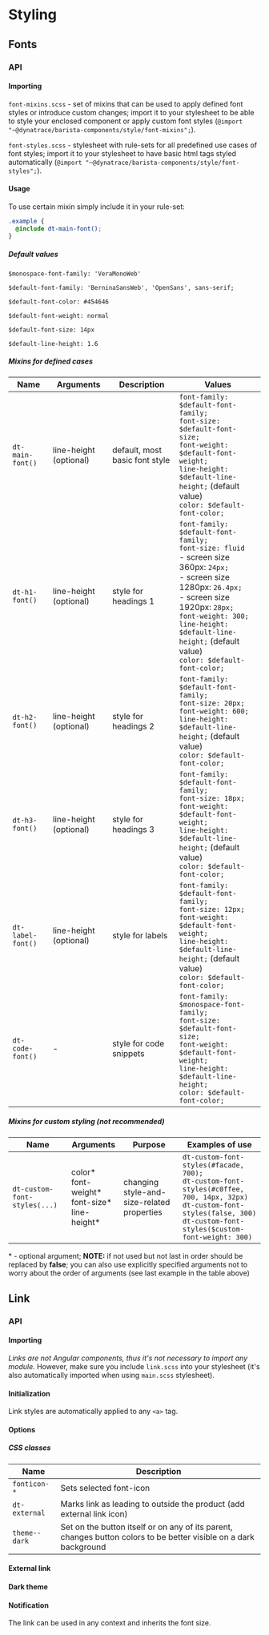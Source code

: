 # Styling

## Fonts

### API

#### Importing

`font-mixins.scss` - set of mixins that can be used to apply defined font styles
or introduce custom changes; import it to your stylesheet to be able to style
your enclosed component or apply custom font styles
(`@import "~@dynatrace/barista-components/style/font-mixins";`).

`font-styles.scss` - stylesheet with rule-sets for all predefined use cases of
font styles; import it to your stylesheet to have basic html tags styled
automatically (`@import "~@dynatrace/barista-components/style/font-styles";`).

#### Usage

To use certain mixin simply include it in your rule-set:

```scss
.example {
  @include dt-main-font();
}
```

##### Default values

`$monospace-font-family: 'VeraMonoWeb'`

`$default-font-family: 'BerninaSansWeb', 'OpenSans', sans-serif;`

`$default-font-color: #454646`

`$default-font-weight: normal`

`$default-font-size: 14px`

`$default-line-height: 1.6`

##### Mixins for defined cases

| Name              | Arguments              | Description                    | Values                                                                                                                                                                                                                                                                                       |
| ----------------- | ---------------------- | ------------------------------ | -------------------------------------------------------------------------------------------------------------------------------------------------------------------------------------------------------------------------------------------------------------------------------------------- |
| `dt-main-font()`  | line-height (optional) | default, most basic font style | `font-family: $default-font-family;` <br> `font-size: $default-font-size;` <br> `font-weight: $default-font-weight;` <br> `line-height: $default-line-height;` (default value) <br> `color: $default-font-color;`                                                                            |
| `dt-h1-font()`    | line-height (optional) | style for headings 1           | `font-family: $default-font-family;` <br> `font-size: fluid` <br> - screen size 360px: `24px;` <br> - screen size 1280px: `26.4px;` <br> - screen size 1920px: `28px;` <br> `font-weight: 300;` <br> `line-height: $default-line-height;` (default value) <br> `color: $default-font-color;` |
| `dt-h2-font()`    | line-height (optional) | style for headings 2           | `font-family: $default-font-family;` <br> `font-size: 20px;` <br> `font-weight: 600;` <br> `line-height: $default-line-height;` (default value) <br> `color: $default-font-color;`                                                                                                           |
| `dt-h3-font()`    | line-height (optional) | style for headings 3           | `font-family: $default-font-family;` <br> `font-size: 18px;` <br> `font-weight: $default-font-weight;` <br> `line-height: $default-line-height;` (default value) <br> `color: $default-font-color;`                                                                                          |
| `dt-label-font()` | line-height (optional) | style for labels               | `font-family: $default-font-family;` <br> `font-size: 12px;` <br> `font-weight: $default-font-weight;` <br> `line-height: $default-line-height;` (default value) <br> `color: $default-font-color;`                                                                                          |
| `dt-code-font()`  | -                      | style for code snippets        | `font-family: $monospace-font-family;` <br> `font-size: $default-font-size;` <br> `font-weight: $default-font-weight;` <br> `line-height: $default-line-height;` <br> `color: $default-font-color;`                                                                                          |

##### Mixins for custom styling (not recommended)

| Name                         | Arguments                                                  | Purpose                                    | Examples of use                                                                                                                                                                                    |
| ---------------------------- | ---------------------------------------------------------- | ------------------------------------------ | -------------------------------------------------------------------------------------------------------------------------------------------------------------------------------------------------- |
| `dt-custom-font-styles(...)` | color* <br> font-weight* <br> font-size* <br> line-height* | changing style-and-size-related properties | `dt-custom-font-styles(#facade, 700);` <br> `dt-custom-font-styles(#c0ffee, 700, 14px, 32px)` <br> `dt-custom-font-styles(false, 300)` <br> `dt-custom-font-styles($custom-font-weight: 300)` <br> |

\* - optional argument; **NOTE:** if not used but not last in order should be
replaced by **false**; you can also use explicitly specified arguments not to
worry about the order of arguments (see last example in the table above)

## Link

<ba-live-example name="DtExampleLinkSimple"></ba-live-example>

### API

#### Importing

_Links are not Angular components, thus it's not necessary to import any
module._ However, make sure you include `link.scss` into your stylesheet (it's
also automatically imported when using `main.scss` stylesheet).

#### Initialization

Link styles are automatically applied to any `<a>` tag.

#### Options

##### CSS classes

|  Name         | Description                                                                                                       |
| ------------- | ----------------------------------------------------------------------------------------------------------------- |
| `fonticon-*`  | Sets selected font-icon                                                                                           |
| `dt-external` | Marks link as leading to outside the product (add external link icon)                                             |
| `theme--dark` | Set on the button itself or on any of its parent, changes button colors to be better visible on a dark background |

#### External link

<ba-live-example name="DtExampleLinkExternal"></ba-live-example>

#### Dark theme

<ba-live-example name="DtExampleLinkDark" themedark></ba-live-example>

#### Notification

The link can be used in any context and inherits the font size.

<ba-live-example name="DtExampleLinkNotification"></ba-live-example>
